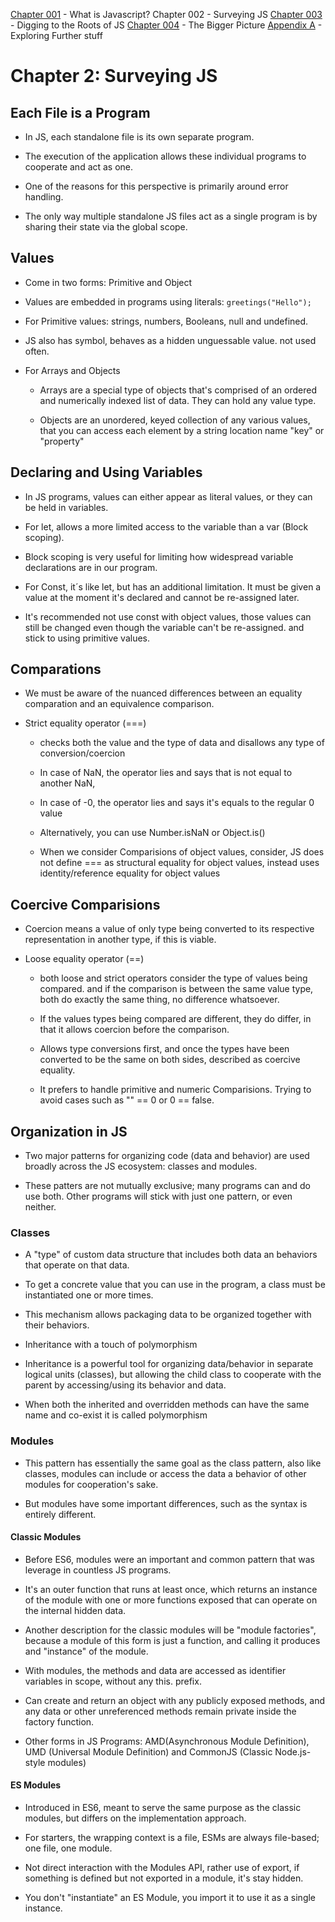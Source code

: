 
[Chapter 001](https://github.com/Unosquare-CoE-JavaScript/christian-barajas/blob/YDKJSY/101_YDKJSY_Get-started/chapter001.md) - What is Javascript?
Chapter 002 - Surveying JS
[Chapter 003](https://github.com/Unosquare-CoE-JavaScript/christian-barajas/blob/YDKJSY/101_YDKJSY_Get-started/chapter003.md) - Digging to the Roots of JS
[Chapter 004](https://github.com/Unosquare-CoE-JavaScript/christian-barajas/blob/YDKJSY/101_YDKJSY_Get-started/chapter004.md) - The Bigger Picture
[Appendix A](https://github.com/Unosquare-CoE-JavaScript/christian-barajas/blob/YDKJSY/101_YDKJSY_Get-started/AppendixA.md) -  Exploring Further stuff

# Chapter 2: Surveying JS 

## Each File is a Program 

  

- In JS, each standalone file is its own separate program. 

- The execution of the application allows these individual programs to cooperate and act as one. 

- One of the reasons for this perspective is primarily around error handling. 

- The only way multiple standalone JS files act as a single program is by sharing their state via the global scope. 

  

## Values 

- Come in two forms: Primitive and Object 

- Values are embedded in programs using literals: `greetings("Hello");` 

- For Primitive values: strings, numbers, Booleans, null and undefined. 

- JS also has symbol, behaves as a hidden unguessable value. not used often. 

- For Arrays and Objects 

    - Arrays are a special type of objects that's comprised of an ordered and numerically indexed list of data. They can hold any value type. 

    - Objects are an unordered, keyed collection of any various values, that you can access each element by a string location name "key" or "property" 

  

## Declaring and Using Variables 

- In JS programs, values can either appear as literal values, or they can be held in variables. 

- For let, allows a more limited access to the variable than a var (Block scoping). 

- Block scoping is very useful for limiting how widespread variable declarations are in our program. 

- For Const, it´s like let, but has an additional limitation. It must be given a value at the moment it's declared and cannot be re-assigned later. 

- It's recommended not use const with object values, those values can still be changed even though the variable can't be re-assigned. and stick to using primitive values. 

  

## Comparations 

- We must be aware of the nuanced differences between an equality comparation and an equivalence comparison. 

- Strict equality operator (===) 

    - checks both the value and the type of data and disallows any type of conversion/coercion 

    - In case of NaN, the operator lies and says that is not equal to another NaN, 

    - In case of -0, the operator lies and says it's equals to the regular 0 value 

    - Alternatively, you can use Number.isNaN or Object.is() 

    - When we consider Comparisions of object values, consider, JS does not define === as structural equality for object values, instead uses identity/reference equality for object values 

  

## Coercive Comparisions 

- Coercion means a value of only type being converted to its respective representation in another type, if this is viable. 

- Loose equality operator (==) 

    - both loose and strict operators consider the type of values being compared. and if the comparison is between the same value type, both do exactly the same thing, no difference whatsoever. 

    - If the values types being compared are different, they do differ, in that it allows coercion before the comparison. 

    - Allows type conversions first, and once the types have been converted to be the same on both sides, described as coercive equality. 

    - It prefers to handle primitive and numeric Comparisions. Trying to avoid cases such as "" == 0 or 0 == false. 

  

## Organization in JS 

- Two major patterns for organizing code (data and behavior) are used broadly across the JS ecosystem: classes and modules. 

- These patters are not mutually exclusive; many programs can and do use both. Other programs will stick with just one pattern, or even neither. 

### Classes 

- A "type" of custom data structure that includes both data an behaviors that operate on that data. 

- To get a concrete value that you can use in the program, a class must be instantiated one or more times. 

- This mechanism allows packaging data to be organized together with their behaviors. 

- Inheritance with a touch of polymorphism 

- Inheritance is a powerful tool for organizing data/behavior in separate logical units (classes), but allowing the child class to cooperate with the parent by accessing/using its behavior and data. 

- When both the inherited and overridden methods can have the same name and co-exist it is called polymorphism 

  

### Modules 

- This pattern has essentially the same goal as the class pattern, also like classes, modules can include or access the data a behavior of other modules for cooperation's sake. 

- But modules have some important differences, such as the syntax is entirely different. 

  

#### Classic Modules 

- Before ES6, modules were an important and common pattern that was leverage in countless JS programs. 

- It's an outer function that runs at least once, which returns an instance of the module with one or more functions exposed that can operate on the internal hidden data. 

- Another description for the classic modules will be "module factories", because a module of this form is just a function, and calling it produces and "instance" of the module. 

- With modules, the methods and data are accessed as identifier variables in scope, without any this. prefix. 

- Can create and return an object with any publicly exposed methods, and any data or other unreferenced methods remain private inside the factory function. 

- Other forms in JS Programs: AMD(Asynchronous Module Definition), UMD (Universal Module Definition) and CommonJS (Classic Node.js-style modules) 

  

#### ES Modules  

- Introduced in ES6, meant to serve the same purpose as the classic modules, but differs on the implementation approach. 

- For starters, the wrapping context is a file, ESMs are always file-based; one file, one module. 

- Not direct interaction with the Modules API, rather use of export, if something is defined but not exported in a module, it's stay hidden. 

- You don't "instantiate" an ES Module, you import it to use it as a single instance. 

             